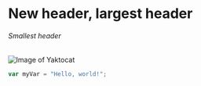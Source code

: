 # New header, largest header
###### Smallest header

![Image of Yaktocat](https://octodex.github.com/images/yaktocat.png)

``` javascript
var myVar = "Hello, world!";
```
